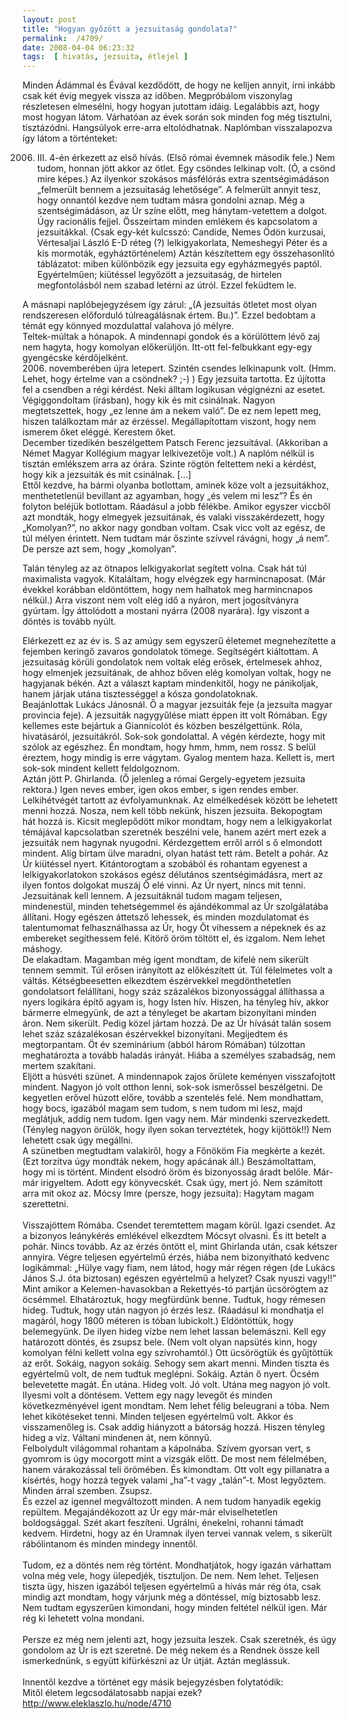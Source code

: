 ```yaml
---
layout: post
title: "Hogyan győzött a jezsuitaság gondolata?"
permalink:  /4709/ 
date: 2008-04-04 06:23:32
tags:  [ hivatás, jezsuita, étlejel ] 
---
```

Minden Ádámmal és Évával kezdődött, de hogy ne kelljen annyit, írni inkább csak két évig megyek vissza az időben. Megpróbálom viszonylag részletesen elmesélni, hogy hogyan jutottam idáig. Legalábbis azt, hogy most hogyan látom. Várhatóan az évek során sok minden fog még tisztulni, tisztázódni. Hangsúlyok erre-arra eltolódhatnak. Naplómban visszalapozva így látom a történteket:



<!--break-->  
2006. III. 4-én érkezett az első hívás. (Első római évemnek második fele.) Nem tudom, honnan jött akkor az ötlet. Egy csöndes lelkinap volt. (&Oacute;, a csönd mire képes.) Az ilyenkor szokásos másfélórás extra szentségimádáson &bdquo;felmerült bennem a jezsuitaság lehetősége&rdquo;. A felmerült annyit tesz, hogy onnantól kezdve nem tudtam másra gondolni aznap. Még a szentségimádáson, az Úr színe előtt, meg hánytam-vetettem a dolgot. Úgy racionális fejjel. &Ouml;sszeírtam minden emlékem és kapcsolatom a jezsuitákkal. (Csak egy-két kulcsszó: Candide, Nemes &Ouml;dön kurzusai, Vértesaljai László E-D réteg (?) lelkigyakorlata, Nemeshegyi Péter és a kis mormoták, egyháztörténelem) Aztán készítettem egy összehasonlító táblázatot: miben különbözik egy jezsuita egy egyházmegyés paptól. Egyértelműen; kiütéssel legyőzött a jezsuitaság, de hirtelen megfontolásból nem szabad letérni az útról. Ezzel feküdtem le.

<div>A másnapi naplóbejegyzésem így zárul: &bdquo;(A jezsuitás ötletet most olyan rendszeresen előforduló túlreagálásnak értem. Bu.)&rdquo;. Ezzel bedobtam a témát egy könnyed mozdulattal valahova jó mélyre.</div>  
<div>Teltek-múltak a hónapok. A mindennapi gondok és a körülöttem lévő zaj nem hagyta, hogy komolyan előkerüljön. Itt-ott fel-felbukkant egy-egy gyengécske kérdőjelként.</div>  
<div>2006. novemberében újra letepert. Szintén csendes lelkinapunk volt. (Hmm. Lehet, hogy értelme van a csöndnek? ;-) ) Egy jezsuita tartotta. Ez újította fel a csendben a régi kérdést. Neki álltam logikusan végignézni az esetet. Végiggondoltam (írásban), hogy kik és mit csinálnak. Nagyon megtetszettek, hogy &bdquo;ez lenne ám a nekem való&rdquo;. De ez nem lepett meg, hiszen találkoztam már az érzéssel. Megállapítottam viszont, hogy nem ismerem őket eléggé. Kerestem őket.</div>  
<div>December tizedikén beszélgettem Patsch Ferenc jezsuitával. (Akkoriban a Német Magyar Kollégium magyar lelkivezetője volt.) A naplóm nélkül is tisztán emlékszem arra az órára. Szinte rögtön feltettem neki a kérdést, hogy kik a jezsuiták és mit csinálnak. <tag majd="Erre a kérdésre nem válaszolt, hanem érdekes kérdéseket tett fel. Ilyesmiket: Mit kérnék, ha lenne három kívánságom? Hogy képzelem el magam tizenöt év múlva? Mit csinálok szentségimádás alatt? Hogyan tudom meg, mit akar az Isten? Ha közvetlenül nem is beszélgettünk a jezsuitaságról, ezek a kérdések (és akkori válaszaim) máig nagyon fontosak és sokat segítettek. A végén azért adott egy kis könyvecskét. Kicsit nehéz olaszsággal volt, de átrágtam magam. Azzal zárta a beszélgetést, hogy végezzek el egy ötnapos Ignáci lelkigyakorlatot, a többi majd jön magától.">[...]</tag></div>  
<div>Ettől kezdve, ha bármi olyanba botlottam, aminek köze volt a jezsuitákhoz, menthetetlenül bevillant az agyamban, hogy &bdquo;és velem mi lesz&rdquo;? És én folyton beléjük botlottam. Ráadásul a jobb félékbe. Amikor egyszer viccből azt mondták, hogy elmegyek jezsuitának, és valaki visszakérdezett, hogy &bdquo;Komolyan?&rdquo;, no akkor nagy gondban voltam. Csak vicc volt az egész, de túl mélyen érintett. Nem tudtam már őszinte szívvel rávágni, hogy &bdquo;á nem&rdquo;. De persze azt sem, hogy &bdquo;komolyan&rdquo;.

Talán tényleg az az ötnapos lelkigyakorlat segített volna. Csak hát túl maximalista vagyok. Kitaláltam, hogy elvégzek egy harmincnaposat. (Már évekkel korábban eldöntöttem, hogy nem halhatok meg harmincnapos nélkül.) Arra viszont nem volt elég idő a nyáron, mert jogosítványra gyúrtam. &Iacute;gy áttolódott a mostani nyárra (2008 nyarára). &Iacute;gy viszont a döntés is tovább nyúlt.</div>  
<div>Elérkezett ez az év is. S az amúgy sem egyszerű életemet megnehezítette a fejemben keringő zavaros gondolatok tömege. Segítségért kiáltottam. A jezsuitaság körüli gondolatok nem voltak elég erősek, értelmesek ahhoz, hogy elmenjek jezsuitának, de ahhoz bőven elég komolyan voltak, hogy ne hagyjanak békén. Azt a választ kaptam mindenkitől, hogy ne pánikoljak, hanem járjak utána tisztességgel a kósza gondolatoknak.</div>  
<div>Beajánlottak Lukács Jánosnál. Ő a magyar jezsuiták feje (a jezsuita magyar provincia feje). A jezsuiták nagygyűlése miatt éppen itt volt Rómában. Egy kellemes este bejártuk a Giannicolót és közben beszélgettünk. Róla, hivatásáról, jezsuitákról. Sok-sok gondolattal. A végén kérdezte, hogy mit szólok az egészhez. Én mondtam, hogy hmm, hmm, nem rossz. S belül éreztem, hogy mindig is erre vágytam. Gyalog mentem haza. Kellett is, mert sok-sok mindent kellett feldolgoznom.</div>  
<div>Aztán jött P. Ghirlanda. (Ő jelenleg a római Gergely-egyetem jezsuita rektora.) Igen neves ember, igen okos ember, s igen rendes ember. Lelkihétvégét tartott az évfolyamunknak. Az elmélkedések között be lehetett menni hozzá. Nosza, nem kell több nekünk, hiszen jezsuita. Bekopogtam hát hozzá is. Kicsit meglepődött mikor mondtam, hogy nem a lelkigyakorlat témájával kapcsolatban szeretnék beszélni vele, hanem azért mert ezek a jezsuiták nem hagynak nyugodni. Kérdezgettem erről arról s ő elmondott mindent. Alig bírtam ülve maradni, olyan hatást tett rám. Betelt a pohár. Az Úr kiütéssel nyert. Kitántorogtam a szobából és rohantam egyenest a lelkigyakorlatokon szokásos egész délutános szentségimádásra, mert az ilyen fontos dolgokat muszáj Ő elé vinni. Az Úr nyert, nincs mit tenni. Jezsuitának kell lennem. A jezsuitáknál tudom magam teljesen, mindenestül, minden tehetségemmel és ajándékommal az Úr szolgálatába állítani. Hogy egészen áttetsző lehessek, és minden mozdulatomat és talentumomat felhasználhassa az Úr, hogy Őt vihessem a népeknek és az embereket segíthessem felé. Kitörő öröm töltött el, és izgalom. Nem lehet máshogy.</div>  
<div>De elakadtam. Magamban még igent mondtam, de kifelé nem sikerült tennem semmit. Túl erősen irányított az előkészített út. Túl félelmetes volt a váltás. Kétségbeesetten elkezdtem észérvekkel megdönthetetlen gondolatsort felállítani, hogy száz százalékos bizonyossággal állíthassa a nyers logikára építő agyam is, hogy Isten hív. Hiszen, ha tényleg hív, akkor bármerre elmegyünk, de azt a tényleget be akartam bizonyítani minden áron. Nem sikerült. Pedig közel jártam hozzá. De az Úr hívását talán sosem lehet száz százalékosan észérvekkel bizonyítani. Megijedtem és megtorpantam. &Ouml;t év szeminárium (abból három Rómában) túlzottan meghatározta a tovább haladás irányát. Hiába a személyes szabadság, nem mertem szakítani.</div>  
<div>Eljött a húsvéti szünet. A mindennapok zajos őrülete keményen visszafojtott mindent. Nagyon jó volt otthon lenni, sok-sok ismerőssel beszélgetni. De kegyetlen erővel húzott előre, tovább a szentelés felé. Nem mondhattam, hogy bocs, igazából magam sem tudom, s nem tudom mi lesz, majd meglátjuk, addig nem tudom. Igen vagy nem. Már mindenki szervezkedett. (Tényleg nagyon örülök, hogy ilyen sokan terveztétek, hogy kijöttök!!) Nem lehetett csak úgy megállni.</div>  
<div>A szünetben megtudtam valakiről, hogy a Főnököm Fia megkérte a kezét. (Ezt torzítva úgy mondták nekem, hogy apácának áll.) Beszámoltattam, hogy mi is történt. Mindent elsodró öröm és bizonyosság áradt belőle. Már-már irigyeltem. Adott egy könyvecskét. Csak úgy, mert jó. Nem számított arra mit okoz az. Mócsy Imre (persze, hogy jezsuita): Hagytam magam szerettetni.</div>  
<div>&nbsp;</div>  
<div>Visszajöttem Rómába. Csendet teremtettem magam körül. Igazi csendet. Az a bizonyos leánykérés emlékével elkezdtem Mócsyt olvasni. És itt betelt a pohár. Nincs tovább. Az az érzés öntött el, mint Ghirlanda után, csak kétszer annyira. Végre teljesen egyértelmű érzés, hiába nem bizonyítható kedvenc logikámmal: &bdquo;Hülye vagy fiam, nem látod, hogy már régen régen (de Lukács János S.J. óta biztosan) egészen egyértelmű a helyzet? Csak nyuszi vagy!!&rdquo;</div>  
<div>Mint amikor a Kelemen-havasokban a Rekettyés-tó partján ücsörögtem az öcsémmel. Elhatároztuk, hogy megfürdünk benne. Tudtuk, hogy rémesen hideg. Tudtuk, hogy után nagyon jó érzés lesz. (Ráadásul ki mondhatja el magáról, hogy 1800 méteren is tóban lubickolt.) Eldöntöttük, hogy belemegyünk. De ilyen hideg vízbe nem lehet lassan belemászni. Kell egy határozott döntés, és zsupsz bele. (Nem volt olyan napsütés kinn, hogy komolyan félni kellett volna egy szívrohamtól.) Ott ücsörögtük és gyűjtöttük az erőt. Sokáig, nagyon sokáig. Sehogy sem akart menni. Minden tiszta és egyértelmű volt, de nem tudtuk meglépni. Sokáig. Aztán ő nyert. &Ouml;csém belevetette magát. Én utána. Hideg volt. Jó volt. Utána meg nagyon jó volt.</div>  
<div>Ilyesmi volt a döntésem. Vettem egy nagy levegőt és minden következményével igent mondtam. Nem lehet félig beleugrani a tóba. Nem lehet kikötéseket tenni. Minden teljesen egyértelmű volt. Akkor és visszamenőleg is. Csak addig hiányzott a bátorság hozzá. Hiszen tényleg hideg a víz. Váltani mindenen át, nem könnyű.</div>  
<div>Felbolydult világommal rohantam a kápolnába. Szívem gyorsan vert, s gyomrom is úgy mocorgott mint a vizsgák előtt. De most nem félelmében, hanem várakozással teli örömében. És kimondtam. Ott volt egy pillanatra a kísértés, hogy hozzá tegyek valami &bdquo;ha&rdquo;-t vagy &bdquo;talán&rdquo;-t. Most legyőztem. Minden árral szemben. Zsupsz.</div>  
<div>És ezzel az igennel megváltozott minden. A nem tudom hanyadik egekig repültem. Megajándékozott az Úr egy már-már elviselhetetlen boldogsággal. Szét akart feszíteni. Ugrálni, énekelni, rohanni támadt kedvem. Hirdetni, hogy az én Uramnak ilyen tervei vannak velem, s sikerült rábólintanom és minden mindegy innentől.</div>  
<div>&nbsp;</div>  
<div>Tudom, ez a döntés nem rég történt. Mondhatjátok, hogy igazán várhattam volna még vele, hogy ülepedjék, tisztuljon. De nem. Nem lehet. Teljesen tiszta ügy, hiszen igazából teljesen egyértelmű a hívás már rég óta, csak mindig azt mondtam, hogy várjunk még a döntéssel, míg biztosabb lesz. Nem tudtam egyszerűen kimondani, hogy minden feltétel nélkül igen. Már rég ki lehetett volna mondani.</div>  
<div>&nbsp;</div>  
<div>Persze ez még nem jelenti azt, hogy jezsuita leszek. Csak szeretnék, és úgy gondolom az Úr is ezt szeretné. De még nekem és a Rendnek össze kell ismerkednünk, s együtt kifürkészni az Úr útját. Aztán meglássuk.</div>  
<div>&nbsp;</div>  
<div>Innentől kezdve a történet egy másik bejegyzésben folytatódik:</div>  
<div>Mitől életem legcsodálatosabb napjai ezek? <a href="/4710">http://www.eleklaszlo.hu/node/4710</a></div>  
&nbsp;

